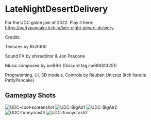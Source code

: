 # LateNightDesertDelivery
 For the UDC game jam of 2022. Play it here: https://pattypancake.itch.io/late-night-desert-delivery

Credits:

Textures by Rki3000

Sound FX by sfxredditor & Jon Pascone

Music composed by iceBRG (Discord tag iceBRG#3251)

Programming, UI, 3D models, Controls by Reuben Unicruz (itch handle PattyPancake)


## Gameplay Shots
![UDC-cool-screenshot](https://user-images.githubusercontent.com/15871822/173196631-50ff7cfb-ef0b-49bf-925d-dbba645ce06c.png)
![UDC-BigAir1](https://user-images.githubusercontent.com/15871822/173196624-3c15a48a-27e8-4722-9859-f9e349bf919a.png)
![UDC-BigAir2](https://user-images.githubusercontent.com/15871822/173196629-616e000b-a361-4903-95b6-865b30b29b6b.png)
![UDC-funnycrash1](https://user-images.githubusercontent.com/15871822/173196635-d80f77b0-a5a5-4af9-a1c3-4618efcb1634.png)
![UDC-funnycrash2](https://user-images.githubusercontent.com/15871822/173196643-afcfd7c1-807d-4612-847e-5b2eb98e90a3.png)
